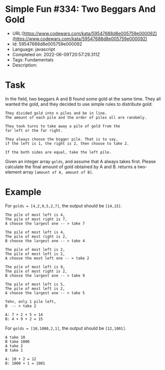 # Simple Fun #334: Two Beggars And Gold

 - URL:[https://www.codewars.com/kata/59547688d8e005759e000092](https://www.codewars.com/kata/59547688d8e005759e000092)
 - Id: 59547688d8e005759e000092
 - Language: javascript
 - Completed on: 2022-06-09T20:57:29.311Z
 - Tags: Fundamentals
 - Description:
# Task

In the field, two beggars A and B found some gold at the same time. They all wanted the gold, and they decided to use simple rules to distribute gold:
```
They divided gold into n piles and be in line. 
The amount of each pile and the order of piles all are randomly.

They took turns to take away a pile of gold from the 
far left or the far right.

They always choose the bigger pile. That is to say, 
if the left is 1, the right is 2, then choose to take 2.

If the both sides are equal, take the left pile.
```

Given an integer array `golds`, and assume that A always takes first. Please calculate the final amount of gold obtained by A and B. returns a two-element array `[amount of A, amount of B]`.

# Example

For `golds = [4,2,9,5,2,7]`, the output should be `[14,15]`.
```
The pile of most left is 4, 
The pile of most right is 7, 
A choose the largest one -- > take 7

The pile of most left is 4, 
The pile of most right is 2, 
B choose the largest one -- > take 4

The pile of most left is 2, 
The pile of most left is 2, 
A choose the most left one -- > take 2

The pile of most left is 9, 
The pile of most right is 2, 
B choose the largest one -- > take 9

The pile of most left is 5, 
The pile of most left is 2, 
A choose the largest one -- > take 5

Tehn, only 1 pile left, 
B  -- > take 2

A: 7 + 2 + 5 = 14
B: 4 + 9 + 2 = 15
```

For `golds = [10,1000,2,1]`, the output should be `[12,1001]`.
```
A take 10
B take 1000
A take 2
B take 1

A: 10 + 2 = 12
B: 1000 + 1 = 1001
```

